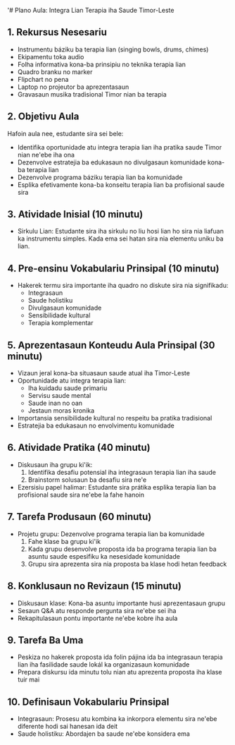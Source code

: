 '# Plano Aula: Integra Lian Terapia iha Saude Timor-Leste

## 1. Rekursus Nesesariu

- Instrumentu báziku ba terapia lian (singing bowls, drums, chimes)
- Ekipamentu toka audio
- Folha informativa kona-ba prinsipiu no teknika terapia lian
- Quadro branku no marker
- Flipchart no pena
- Laptop no projeutor ba aprezentasaun
- Gravasaun musika tradisional Timor nian ba terapia

## 2. Objetivu Aula

Hafoin aula nee, estudante sira sei bele:
- Identifika oportunidade atu integra terapia lian iha pratika saude Timor nian ne'ebe iha ona
- Dezenvolve estratejia ba edukasaun no divulgasaun komunidade kona-ba terapia lian
- Dezenvolve programa báziku terapia lian ba komunidade
- Esplika efetivamente kona-ba konseitu terapia lian ba profisional saude sira

## 3. Atividade Inisial (10 minutu)

- Sirkulu Lian: Estudante sira iha sirkulu no liu hosi lian ho sira nia liafuan ka instrumentu simples. Kada ema sei hatan sira nia elementu uniku ba lian.

## 4. Pre-ensinu Vokabulariu Prinsipal (10 minutu)

- Hakerek termu sira importante iha quadro no diskute sira nia signifikadu:
  - Integrasaun
  - Saude holistiku
  - Divulgasaun komunidade
  - Sensibilidade kultural
  - Terapia komplementar

## 5. Aprezentasaun Konteudu Aula Prinsipal (30 minutu)

- Vizaun jeral kona-ba situasaun saude atual iha Timor-Leste
- Oportunidade atu integra terapia lian:
  - Iha kuidadu saude primariu
  - Servisu saude mental
  - Saude inan no oan
  - Jestaun moras kronika
- Importansia sensibilidade kultural no respeitu ba pratika tradisional
- Estratejia ba edukasaun no envolvimentu komunidade

## 6. Atividade Pratika (40 minutu)

- Diskusaun iha grupu ki'ik:
  1. Identifika desafiu potensial iha integrasaun terapia lian iha saude
  2. Brainstorm solusaun ba desafiu sira ne'e
- Ezersisiu papel halimar: Estudante sira prátika esplika terapia lian ba profisional saude sira ne'ebe la fahe hanoin

## 7. Tarefa Produsaun (60 minutu)

- Projetu grupu: Dezenvolve programa terapia lian ba komunidade
  1. Fahe klase ba grupu ki'ik
  2. Kada grupu desenvolve proposta ida ba programa terapia lian ba asuntu saude espesifiku ka nesesidade komunidade
  3. Grupu sira aprezenta sira nia proposta ba klase hodi hetan feedback

## 8. Konklusaun no Revizaun (15 minutu)

- Diskusaun klase: Kona-ba asuntu importante husi aprezentasaun grupu
- Sesaun Q&A atu responde pergunta sira ne'ebe sei iha
- Rekapitulasaun pontu importante ne'ebe kobre iha aula

## 9. Tarefa Ba Uma

- Peskiza no hakerek proposta ida folin pájina ida ba integrasaun terapia lian iha fasilidade saude lokál ka organizasaun komunidade
- Prepara diskursu ida minutu tolu nian atu aprezenta proposta iha klase tuir mai

## 10. Definisaun Vokabulariu Prinsipal

- Integrasaun: Prosesu atu kombina ka inkorpora elementu sira ne'ebe diferente hodi sai hanesan ida deit
- Saude holistiku: Abordajen ba saude ne'ebe konsidera ema